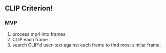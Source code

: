 ## CLIP Criterion!

### MVP

1. process mp4 into frames
2. CLIP each frame
3. search CLIP'd user-text against each frame to find most similar frame.